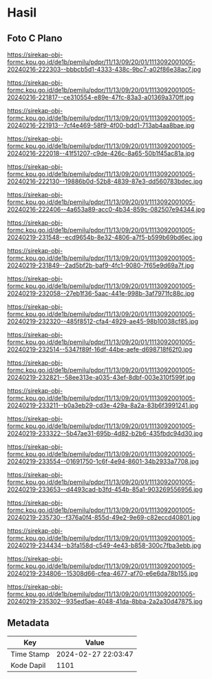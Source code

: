 # Hasil

## Foto C Plano

https://sirekap-obj-formc.kpu.go.id/de1b/pemilu/pdpr/11/13/09/20/01/1113092001005-20240216-222303--bbbcb5d1-4333-438c-9bc7-a02f86e38ac7.jpg

https://sirekap-obj-formc.kpu.go.id/de1b/pemilu/pdpr/11/13/09/20/01/1113092001005-20240216-221817--ce310554-e89e-47fc-83a3-a01369a370ff.jpg

https://sirekap-obj-formc.kpu.go.id/de1b/pemilu/pdpr/11/13/09/20/01/1113092001005-20240216-221913--7cf4e469-58f9-4f00-bdd1-713ab4aa8bae.jpg

https://sirekap-obj-formc.kpu.go.id/de1b/pemilu/pdpr/11/13/09/20/01/1113092001005-20240216-222018--41f51207-c9de-426c-8a65-50b1f45ac81a.jpg

https://sirekap-obj-formc.kpu.go.id/de1b/pemilu/pdpr/11/13/09/20/01/1113092001005-20240216-222130--19886b0d-52b8-4839-87e3-dd560783bdec.jpg

https://sirekap-obj-formc.kpu.go.id/de1b/pemilu/pdpr/11/13/09/20/01/1113092001005-20240216-222406--4a653a89-acc0-4b34-859c-082507e94344.jpg

https://sirekap-obj-formc.kpu.go.id/de1b/pemilu/pdpr/11/13/09/20/01/1113092001005-20240219-231548--ecd9654b-8e32-4806-a7f5-b599b69bd6ec.jpg

https://sirekap-obj-formc.kpu.go.id/de1b/pemilu/pdpr/11/13/09/20/01/1113092001005-20240219-231849--2ad5bf2b-baf9-4fc1-9080-7f65e9d69a7f.jpg

https://sirekap-obj-formc.kpu.go.id/de1b/pemilu/pdpr/11/13/09/20/01/1113092001005-20240219-232058--27eb1f36-5aac-441e-998b-3af7971fc88c.jpg

https://sirekap-obj-formc.kpu.go.id/de1b/pemilu/pdpr/11/13/09/20/01/1113092001005-20240219-232320--485f8512-cfa4-4929-ae45-98b10038cf85.jpg

https://sirekap-obj-formc.kpu.go.id/de1b/pemilu/pdpr/11/13/09/20/01/1113092001005-20240219-232514--5347f89f-16df-44be-aefe-d698718f62f0.jpg

https://sirekap-obj-formc.kpu.go.id/de1b/pemilu/pdpr/11/13/09/20/01/1113092001005-20240219-232821--58ee313e-a035-43ef-8dbf-003e310f599f.jpg

https://sirekap-obj-formc.kpu.go.id/de1b/pemilu/pdpr/11/13/09/20/01/1113092001005-20240219-233211--b0a3eb29-cd3e-429a-8a2a-83b6f3991241.jpg

https://sirekap-obj-formc.kpu.go.id/de1b/pemilu/pdpr/11/13/09/20/01/1113092001005-20240219-233322--5b47ae31-695b-4d82-b2b6-435fbdc94d30.jpg

https://sirekap-obj-formc.kpu.go.id/de1b/pemilu/pdpr/11/13/09/20/01/1113092001005-20240219-233554--01691750-1c6f-4e94-8601-34b2933a7708.jpg

https://sirekap-obj-formc.kpu.go.id/de1b/pemilu/pdpr/11/13/09/20/01/1113092001005-20240219-233653--d4493cad-b3fd-454b-85a1-903269556956.jpg

https://sirekap-obj-formc.kpu.go.id/de1b/pemilu/pdpr/11/13/09/20/01/1113092001005-20240219-235730--f376a0f4-855d-49e2-9e69-c82eccd40801.jpg

https://sirekap-obj-formc.kpu.go.id/de1b/pemilu/pdpr/11/13/09/20/01/1113092001005-20240219-234434--b3fa158d-c549-4e43-b858-300c7fba3ebb.jpg

https://sirekap-obj-formc.kpu.go.id/de1b/pemilu/pdpr/11/13/09/20/01/1113092001005-20240219-234806--15308d66-cfea-4677-af70-e6e6da78b155.jpg

https://sirekap-obj-formc.kpu.go.id/de1b/pemilu/pdpr/11/13/09/20/01/1113092001005-20240219-235302--935ed5ae-4048-41da-8bba-2a2a30d47875.jpg


## Metadata

| Key        | Value               |
| ---------- | ------------------- |
| Time Stamp | 2024-02-27 22:03:47 |
| Kode Dapil | 1101                |



